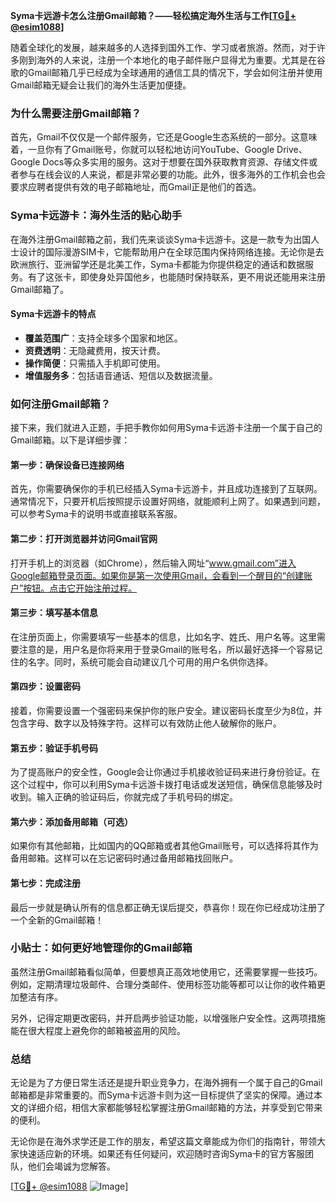 **Syma卡远游卡怎么注册Gmail邮箱？——轻松搞定海外生活与工作[[TG💪+ @esim1088](https://t.me/s/esim1088)]**

随着全球化的发展，越来越多的人选择到国外工作、学习或者旅游。然而，对于许多刚到海外的人来说，注册一个本地化的电子邮件账户显得尤为重要。尤其是在谷歌的Gmail邮箱几乎已经成为全球通用的通信工具的情况下，学会如何注册并使用Gmail邮箱无疑会让我们的海外生活更加便捷。

### **为什么需要注册Gmail邮箱？**

首先，Gmail不仅仅是一个邮件服务，它还是Google生态系统的一部分。这意味着，一旦你有了Gmail账号，你就可以轻松地访问YouTube、Google Drive、Google Docs等众多实用的服务。这对于想要在国外获取教育资源、存储文件或者参与在线会议的人来说，都是非常必要的功能。此外，很多海外的工作机会也会要求应聘者提供有效的电子邮箱地址，而Gmail正是他们的首选。

### **Syma卡远游卡：海外生活的贴心助手**

在海外注册Gmail邮箱之前，我们先来谈谈Syma卡远游卡。这是一款专为出国人士设计的国际漫游SIM卡，它能帮助用户在全球范围内保持网络连接。无论你是去欧洲旅行、亚洲留学还是北美工作，Syma卡都能为你提供稳定的通话和数据服务。有了这张卡，即使身处异国他乡，也能随时保持联系，更不用说还能用来注册Gmail邮箱了。

#### **Syma卡远游卡的特点**
- **覆盖范围广**：支持全球多个国家和地区。
- **资费透明**：无隐藏费用，按天计费。
- **操作简便**：只需插入手机即可使用。
- **增值服务多**：包括语音通话、短信以及数据流量。

### **如何注册Gmail邮箱？**

接下来，我们就进入正题，手把手教你如何用Syma卡远游卡注册一个属于自己的Gmail邮箱。以下是详细步骤：

#### **第一步：确保设备已连接网络**
首先，你需要确保你的手机已经插入Syma卡远游卡，并且成功连接到了互联网。通常情况下，只要开机后按照提示设置好网络，就能顺利上网了。如果遇到问题，可以参考Syma卡的说明书或直接联系客服。

#### **第二步：打开浏览器并访问Gmail官网**
打开手机上的浏览器（如Chrome），然后输入网址“www.gmail.com”进入Google邮箱登录页面。如果你是第一次使用Gmail，会看到一个醒目的“创建账户”按钮。点击它开始注册过程。

#### **第三步：填写基本信息**
在注册页面上，你需要填写一些基本的信息，比如名字、姓氏、用户名等。这里需要注意的是，用户名是你将来用于登录Gmail的账号名，所以最好选择一个容易记住的名字。同时，系统可能会自动建议几个可用的用户名供你选择。

#### **第四步：设置密码**
接着，你需要设置一个强密码来保护你的账户安全。建议密码长度至少为8位，并包含字母、数字以及特殊字符。这样可以有效防止他人破解你的账户。

#### **第五步：验证手机号码**
为了提高账户的安全性，Google会让你通过手机接收验证码来进行身份验证。在这个过程中，你可以利用Syma卡远游卡拨打电话或发送短信，确保信息能够及时收到。输入正确的验证码后，你就完成了手机号码的绑定。

#### **第六步：添加备用邮箱（可选）**
如果你有其他邮箱，比如国内的QQ邮箱或者其他Gmail账号，可以选择将其作为备用邮箱。这样可以在忘记密码时通过备用邮箱找回账户。

#### **第七步：完成注册**
最后一步就是确认所有的信息都正确无误后提交，恭喜你！现在你已经成功注册了一个全新的Gmail邮箱！

### **小贴士：如何更好地管理你的Gmail邮箱**

虽然注册Gmail邮箱看似简单，但要想真正高效地使用它，还需要掌握一些技巧。例如，定期清理垃圾邮件、合理分类邮件、使用标签功能等都可以让你的收件箱更加整洁有序。

另外，记得定期更改密码，并开启两步验证功能，以增强账户安全性。这两项措施能在很大程度上避免你的邮箱被盗用的风险。

### **总结**

无论是为了方便日常生活还是提升职业竞争力，在海外拥有一个属于自己的Gmail邮箱都是非常重要的。而Syma卡远游卡则为这一目标提供了坚实的保障。通过本文的详细介绍，相信大家都能够轻松掌握注册Gmail邮箱的方法，并享受到它带来的便利。

无论你是在海外求学还是工作的朋友，希望这篇文章能成为你们的指南针，带领大家快速适应新的环境。如果还有任何疑问，欢迎随时咨询Syma卡的官方客服团队，他们会竭诚为您解答。

[[TG💪+ @esim1088](https://t.me/s/esim1088) ![Image](https://i.postimg.cc/4NQfJmqS/Snipaste-2025-05-13-00-14-12.png)]